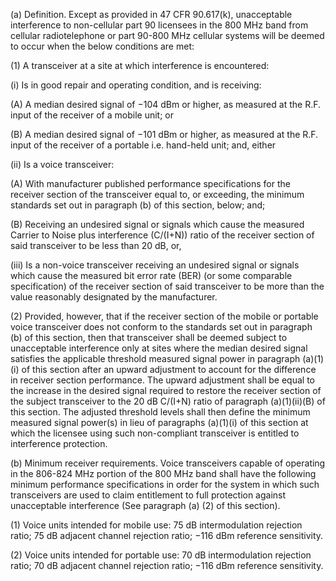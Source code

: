 (a) Definition. Except as provided in 47 CFR 90.617(k), unacceptable interference to non-cellular part 90 licensees in the 800 MHz band from cellular radiotelephone or part 90-800 MHz cellular systems will be deemed to occur when the below conditions are met:

(1) A transceiver at a site at which interference is encountered:

(i) Is in good repair and operating condition, and is receiving:

(A) A median desired signal of −104 dBm or higher, as measured at the R.F. input of the receiver of a mobile unit; or

(B) A median desired signal of −101 dBm or higher, as measured at the R.F. input of the receiver of a portable i.e. hand-held unit; and, either

(ii) Is a voice transceiver:

(A) With manufacturer published performance specifications for the receiver section of the transceiver equal to, or exceeding, the minimum standards set out in paragraph (b) of this section, below; and;

(B) Receiving an undesired signal or signals which cause the measured Carrier to Noise plus interference (C/(I+N)) ratio of the receiver section of said transceiver to be less than 20 dB, or,

(iii) Is a non-voice transceiver receiving an undesired signal or signals which cause the measured bit error rate (BER) (or some comparable specification) of the receiver section of said transceiver to be more than the value reasonably designated by the manufacturer.

(2) Provided, however, that if the receiver section of the mobile or portable voice transceiver does not conform to the standards set out in paragraph (b) of this section, then that transceiver shall be deemed subject to unacceptable interference only at sites where the median desired signal satisfies the applicable threshold measured signal power in paragraph (a)(1)(i) of this section after an upward adjustment to account for the difference in receiver section performance. The upward adjustment shall be equal to the increase in the desired signal required to restore the receiver section of the subject transceiver to the 20 dB C/(I+N) ratio of paragraph (a)(1)(ii)(B) of this section. The adjusted threshold levels shall then define the minimum measured signal power(s) in lieu of paragraphs (a)(1)(i) of this section at which the licensee using such non-compliant transceiver is entitled to interference protection.

(b) Minimum receiver requirements. Voice transceivers capable of operating in the 806-824 MHz portion of the 800 MHz band shall have the following minimum performance specifications in order for the system in which such transceivers are used to claim entitlement to full protection against unacceptable interference (See paragraph (a) (2) of this section).

(1) Voice units intended for mobile use: 75 dB intermodulation rejection ratio; 75 dB adjacent channel rejection ratio; −116 dBm reference sensitivity.

(2) Voice units intended for portable use: 70 dB intermodulation rejection ratio; 70 dB adjacent channel rejection ratio; −116 dBm reference sensitivity.


